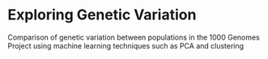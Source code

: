 # Exploring Genetic Variation
Comparison of genetic variation between populations in the 1000 Genomes Project using machine learning techniques such as PCA and clustering
